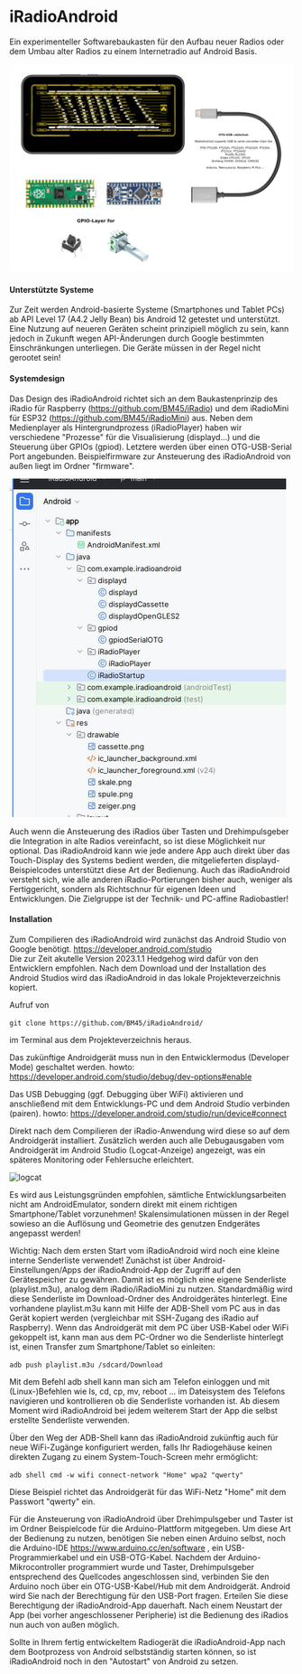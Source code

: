 # iRadioAndroid

Ein experimenteller Softwarebaukasten für den Aufbau neuer Radios oder dem Umbau alter Radios zu einem Internetradio auf Android Basis.

![sysoverview](https://github.com/BM45/iRadioAndroid/blob/main/pics4www/systemoverview.jpg)

#### Unterstützte Systeme

Zur Zeit werden Android-basierte Systeme (Smartphones und Tablet PCs) ab API Level 17 (A4.2 Jelly Bean) bis Android 12 getestet und unterstützt.
Eine Nutzung auf neueren Geräten scheint prinzipiell möglich zu sein, kann jedoch in Zukunft wegen API-Änderungen durch Google bestimmten Einschränkungen unterliegen.
Die Geräte müssen in der Regel nicht gerootet sein!

#### Systemdesign

Das Design des iRadioAndroid richtet sich an dem Baukastenprinzip des iRadio für Raspberry (https://github.com/BM45/iRadio) und dem iRadioMini für ESP32 (https://github.com/BM45/iRadioMini) aus.
Neben dem Medienplayer als Hintergrundprozess (iRadioPlayer) haben wir verschiedene "Prozesse" für die Visualisierung (displayd...) und die Steuerung über GPIOs (gpiod). Letztere werden über einen OTG-USB-Serial Port angebunden. Beispielfirmware zur Ansteuerung des iRadioAndroid von außen liegt im Ordner "firmware". 

![sysoverview](https://github.com/BM45/iRadioAndroid/blob/main/pics4www/folders.jpg)

Auch wenn die Ansteuerung des iRadios über Tasten und Drehimpulsgeber die Integration in alte Radios vereinfacht, so ist diese Möglichkeit nur optional. Das iRadioAndroid kann wie jede andere App auch direkt über das Touch-Display des Systems bedient werden, die mitgelieferten displayd-Beispielcodes unterstützt diese Art der Bedienung.
Auch das iRadioAndroid versteht sich, wie alle anderen iRadio-Portierungen bisher auch, weniger als Fertiggericht, sondern als Richtschnur für eigenen Ideen und Entwicklungen. Die Zielgruppe ist der Technik- und PC-affine Radiobastler!

#### Installation

Zum Compilieren des iRadioAndroid wird zunächst das Android Studio von Google benötigt. https://developer.android.com/studio  
Die zur Zeit akutelle Version 2023.1.1 Hedgehog wird dafür von den Entwicklern empfohlen. Nach dem Download und der Installation des Android Studios wird das iRadioAndroid in das lokale Projekteverzeichnis kopiert. 

Aufruf von


`git clone https://github.com/BM45/iRadioAndroid/`


im Terminal aus dem Projekteverzeichnis heraus.

Das zukünftige Androidgerät muss nun in den Entwicklermodus (Developer Mode) geschaltet werden. howto: https://developer.android.com/studio/debug/dev-options#enable

Das USB Debugging (ggf. Debugging über WiFi) aktivieren und anschließend mit dem Entwicklungs-PC und dem Android Studio verbinden (pairen).  howto: https://developer.android.com/studio/run/device#connect

Direkt nach dem Compilieren der iRadio-Anwendung wird diese so auf dem Androidgerät installiert. Zusätzlich werden auch alle Debugausgaben vom Androidgerät im Android Studio (Logcat-Anzeige) angezeigt, was ein späteres Monitoring oder Fehlersuche erleichtert.

![logcat](https://developer.android.com/static/studio/images/debug/logcat_dolphin_2x.png)

Es wird aus Leistungsgründen empfohlen, sämtliche Entwicklungsarbeiten nicht am AndroidEmulator, sondern direkt mit einem richtigen Smartphone/Tablet vorzunehmen! Skalensimulationen müssen in der Regel sowieso an die Auflösung und Geometrie des genutzen Endgerätes angepasst werden!

Wichtig: Nach dem ersten Start vom iRadioAndroid wird noch eine kleine interne Senderliste verwendet!
Zunächst ist über Android-Einstellungen/Apps der iRadioAndroid-App der Zugriff auf den Gerätespeicher zu gewähren. Damit ist es möglich eine eigene Senderliste (playlist.m3u), analog dem iRadio/iRadioMini zu nutzen.
Standardmäßig wird diese Senderliste im Download-Ordner des Androidgerätes hinterlegt. Eine vorhandene playlist.m3u kann mit Hilfe der ADB-Shell vom PC aus in das Gerät kopiert werden  (vergleichbar mit SSH-Zugang des iRadio auf Raspberry). Wenn das Androidgerät mit dem PC über USB-Kabel oder WiFi gekoppelt ist, kann man aus dem PC-Ordner wo die Senderliste hinterlegt ist, einen Transfer zum Smartphone/Tablet so einleiten:


`adb push playlist.m3u /sdcard/Download`


Mit dem Befehl adb shell kann man sich am Telefon einloggen und mit (Linux-)Befehlen wie ls, cd, cp, mv, reboot ... im Dateisystem des Telefons navigieren und kontrollieren ob die Senderliste vorhanden ist.
Ab diesem Moment wird iRadioAndroid bei jedem weiterem Start der App die selbst erstellte Senderliste verwenden. 

Über den Weg der ADB-Shell kann das iRadioAndroid zukünftig auch für neue WiFi-Zugänge konfiguriert werden, falls Ihr Radiogehäuse keinen direkten Zugang zu einem System-Touch-Screen mehr ermöglicht:


`adb shell cmd -w wifi connect-network "Home" wpa2 "qwerty"`


Diese Beispiel richtet das Androidgerät für das WiFi-Netz "Home" mit dem Passwort "qwerty" ein.

Für die Ansteuerung von iRadioAndroid über Drehimpulsgeber und Taster ist im Ordner <firmware> Beispielcode für die Arduino-Plattform mitgegeben. Um diese Art der Bedienung zu nutzen, benötigen Sie neben einen Arduino selbst, noch die Arduino-IDE https://www.arduino.cc/en/software , ein USB-Programmierkabel und ein USB-OTG-Kabel. Nachdem der Arduino-Mikrocontroller programmiert wurde und Taster, Drehimpulsgeber entsprechend des Quellcodes angeschlossen sind, verbinden Sie den Arduino noch über ein OTG-USB-Kabel/Hub mit dem Androidgerät. Android wird Sie nach der Berechtigung für den USB-Port fragen. Erteilen Sie diese Berechtigung der iRadioAndroid-App dauerhaft. Nach einem Neustart der App (bei vorher angeschlossener Peripherie) ist die Bedienung des iRadios nun auch von außen möglich.

Sollte in Ihrem fertig entwickeltem Radiogerät die iRadioAndroid-App nach dem Bootprozess von Android selbstständig starten können, so ist iRadioAndroid noch in den "Autostart" von Android zu setzen.


















